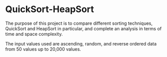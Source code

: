 # QuickSort-HeapSort

The purpose of this project is to compare different sorting techniques, QuickSort and HeapSort
in particular, and complete an analysis in terms of time and space complexity.

The input values used are ascending, random, and reverse ordered data from 50 values up to
20,000 values.
